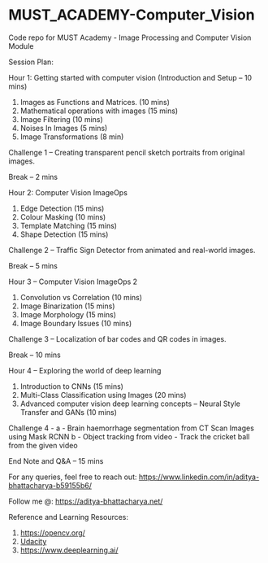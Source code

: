 # MUST_ACADEMY-Computer_Vision
Code repo for MUST Academy - Image Processing and Computer Vision Module

Session Plan: 

Hour 1: Getting started with computer vision (Introduction and Setup – 10 mins)
1.	Images as Functions and Matrices. (10 mins)
2.	Mathematical operations with images (15 mins)
3.	Image Filtering (10 mins)
4.	Noises In Images (5 mins)
5.	Image Transformations (8 min)

Challenge 1 – Creating transparent pencil sketch portraits from original images.

Break – 2 mins

Hour 2:  Computer Vision ImageOps
1.	Edge Detection (15 mins)
2.	Colour Masking (10 mins)
3.	Template Matching (15 mins)
4.	Shape Detection (15 mins)

Challenge 2 – Traffic Sign Detector from animated and real-world images.

Break – 5 mins

Hour 3 – Computer Vision ImageOps 2
1.	Convolution vs Correlation (10 mins)
2.	Image Binarization (15 mins)
3.	Image Morphology (15 mins)
4.	Image Boundary Issues (10 mins)

Challenge 3 – Localization of bar codes and QR codes in images.

Break – 10 mins

Hour 4 – Exploring the world of deep learning
1.	Introduction to CNNs (15 mins)
2.	Multi-Class Classification using Images (20 mins)
3.	Advanced computer vision deep learning concepts – Neural Style Transfer and GANs (10 mins)

Challenge 4 - a - Brain haemorrhage segmentation from CT Scan Images using Mask RCNN
b - Object tracking from video - Track the cricket ball from the given video

End Note and Q&A – 15 mins

For any queries, feel free to reach out:
https://www.linkedin.com/in/aditya-bhattacharya-b59155b6/

Follow me @: https://aditya-bhattacharya.net/


Reference and Learning Resources:
1. https://opencv.org/
2. [Udacity](https://www.udacity.com/course/computer-vision-nanodegree--nd891?irclickid=UEGXtl2LtxyLT3OwUx0Mo3QUUkEzdV1YZQ6kzA0&irgwc=1&utm_source=affiliate&utm_medium=&aff=2422388&utm_term=&utm_campaign=__&utm_content=&adid=788805)
3. https://www.deeplearning.ai/
